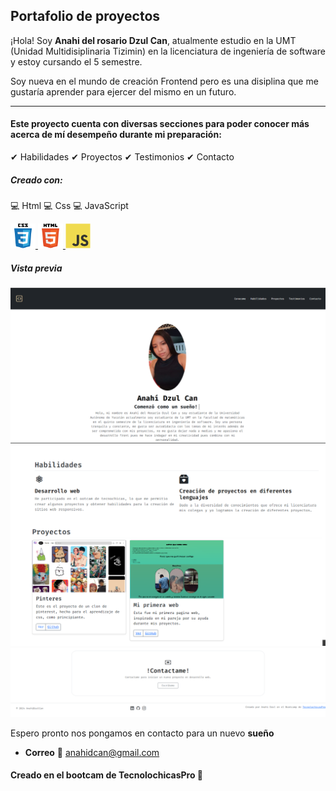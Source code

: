 ## Portafolio de proyectos 

¡Hola! Soy **Anahi del rosario Dzul Can**, atualmente estudio en la UMT (Unidad Multidisiplinaria Tizimin) en la licenciatura de ingeniería de software y estoy cursando el 5 semestre.

Soy nueva en el mundo de creación Frontend pero es una disiplina que me gustaría aprender para ejercer del mismo en un futuro.
___________________________________

#### Este proyecto cuenta con diversas secciones para poder conocer más acerca de mí desempeño durante mi preparación:

✔ Habilidades
✔ Proyectos 
✔ Testimonios
✔ Contacto

##### Creado con: 
💻 Html
💻 Css
💻 JavaScript

<a href="https://www.w3schools.com/css/" target="_blank"><img src="https://raw.githubusercontent.com/devicons/devicon/master/icons/css3/css3-original-wordmark.svg" alt="css3" width="40" height="40"/></a><a href="https://www.w3.org/html/" target="_blank"> <img src="https://raw.githubusercontent.com/devicons/devicon/master/icons/html5/html5-original-wordmark.svg" alt="html5" width="40" height="40"/> </a><a href="https://developer.mozilla.org/en-US/docs/Web/JavaScript" target="_blank"> <img src="https://raw.githubusercontent.com/devicons/devicon/master/icons/javascript/javascript-original.svg" alt="javascript" width="40" height="40"/> </a>

##### Vista previa

![Proyecto](assets/img/Principal.png)
![Proyecto](assets/img/Habilidades.png)
![Proyecto](assets/img/contacto.png)

Espero pronto nos pongamos en contacto para un nuevo **sueño**

- **Correo**
    📨 [anahidcan@gmail.com](mailto:anahidcan@gmail.com)


#### Creado en el bootcam de TecnolochicasPro 🎇

